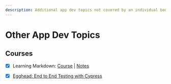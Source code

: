 ```yaml
---
description: Additional app dev topics not covered by an individual book.
---
```


# Other App Dev Topics

## Courses

* [x] Learning Markdown: [Course](https://www.linkedin.com/learning/learning-markdown)​ \| [Notes](https://mkresources.gitbook.io/misc/course-notes-learning-markdown)
* [x] [Egghead: End to End Testing with Cypress](https://egghead.io/courses/end-to-end-testing-with-cypress)

